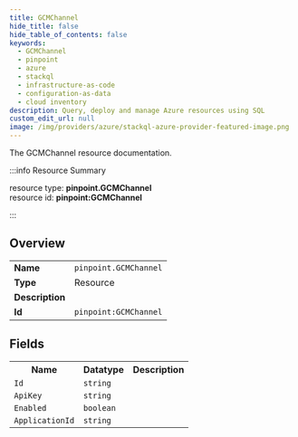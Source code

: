 ```yaml
---
title: GCMChannel
hide_title: false
hide_table_of_contents: false
keywords:
  - GCMChannel
  - pinpoint
  - azure
  - stackql
  - infrastructure-as-code
  - configuration-as-data
  - cloud inventory
description: Query, deploy and manage Azure resources using SQL
custom_edit_url: null
image: /img/providers/azure/stackql-azure-provider-featured-image.png
---
```

The GCMChannel resource documentation.

:::info Resource Summary

<div class="row">
<div class="providerDocColumn">
<span>resource type:&nbsp;<b>pinpoint.GCMChannel</b></span><br />
<span>resource id:&nbsp;<b>pinpoint:GCMChannel</b></span><br />
</div>
</div>

:::

## Overview
<table><tbody>
<tr><td><b>Name</b></td><td><code>pinpoint.GCMChannel</code></td></tr>
<tr><td><b>Type</b></td><td>Resource</td></tr>
<tr><td><b>Description</b></td><td></td></tr>
<tr><td><b>Id</b></td><td><code>pinpoint:GCMChannel</code></td></tr>
</tbody></table>

## Fields
<table><tbody>
<tr><th>Name</th><th>Datatype</th><th>Description</th></tr>
<tr><td><code>Id</code></td><td><code>string</code></td><td></td></tr><tr><td><code>ApiKey</code></td><td><code>string</code></td><td></td></tr><tr><td><code>Enabled</code></td><td><code>boolean</code></td><td></td></tr><tr><td><code>ApplicationId</code></td><td><code>string</code></td><td></td></tr>
</tbody></table>
